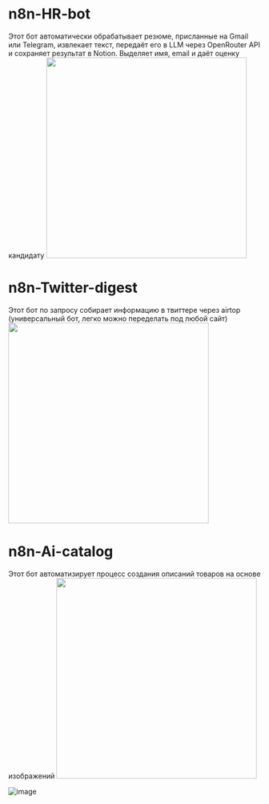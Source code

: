 # n8n-HR-bot
Этот бот автоматически обрабатывает резюме, присланные на Gmail или Telegram, извлекает текст, передаёт его в LLM через OpenRouter API и сохраняет результат в Notion. Выделяет имя, email и даёт оценку кандидату
<img src="https://github.com/user-attachments/assets/423617dc-9fd5-49ca-ab84-9c18f4b24e84" width="400" />

# n8n-Twitter-digest
Этот бот по запросу собирает информацию в твиттере через airtop (универсальный бот, легко можно переделать под любой сайт)
<img src="https://github.com/user-attachments/assets/1e5cf49a-0b7a-4b84-80a5-d2bd37f1340e" width="400" />

# n8n-Ai-catalog
Этот бот автоматизирует процесс создания описаний товаров на основе изображений
<img src="https://github.com/user-attachments/assets/5b7efee4-912f-441f-aa68-4a97cab18fbb" width="400" />


![image](https://github.com/user-attachments/assets/1e5cf49a-0b7a-4b84-80a5-d2bd37f1340e)
